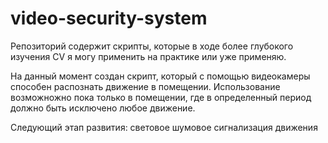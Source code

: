 # video-security-system

Репозиторий содержит скрипты, которые в ходе более глубокого изучения CV я могу применить на практике или уже применяю.

На данный момент создан скрипт, который с помощью видеокамеры способен распознать движение в помещении. Использование возможножно пока только 
в помещении, где в определенный период должно быть исключено любое движение. 

Следующий этап развития: световое шумовое сигнализация движения

